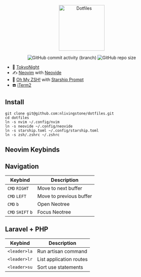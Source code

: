 <div align="center">

<img src="https://github.com/nlivingstone/dotfiles/assets/1995501/a294c5cb-f4d0-4c89-bbcf-41541dd3dea5" height="150px" alt="Dotfiles">

![GitHub commit activity (branch)](https://img.shields.io/github/commit-activity/m/nlivingstone/dotfiles/master?style=for-the-badge&logo=github)
![GitHub repo size](https://img.shields.io/github/repo-size/nlivingstone/dotfiles?style=for-the-badge)

</div>


* 🌈 [TokyoNight](https://github.com/folke/tokyonight.nvim) 
* ✍️  [Neovim](https://neovim.io/) with [Neovide](https://neovide.dev/)
* 🐚 [Oh My ZSH!](https://ohmyz.sh/) with [Starship Prompt](https://starship.rs/)
* ☎️  [iTerm2](https://iterm2.com/)



## Install
```
git clone git@github.com:nlivingstone/dotfiles.git
cd dotfiles
ln -s nvim ~/.config/nvim
ln -s neovide ~/.config/neovide
ln -s starship.toml ~/.config/starship.toml
ln -s zsh/.zshrc ~/.zshrc
```

## Neovim Keybinds


## Navigation

| Keybind               | Description                       |
| --------------------- | --------------------------------- |
| `CMD` `RIGHT`         | Move to next buffer               |
| `CMD` `LEFT`          | Move to previous buffer           |
| `CMD` `b`             | Open Neotree                      |
| `CMD` `SHIFT` `b`     | Focus Neotree                     |

## Laravel + PHP

| Keybind      | Description             |
| ------------ | ----------------------- |
| `<leader>la` | Run artisan command     |
| `<leader>lr` | List application routes |
| `<leader>su` | Sort use statements     |

